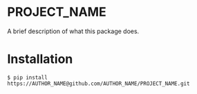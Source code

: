 # PROJECT_NAME

A brief description of what this package does.

# Installation

    $ pip install https://AUTHOR_NAME@github.com/AUTHOR_NAME/PROJECT_NAME.git
